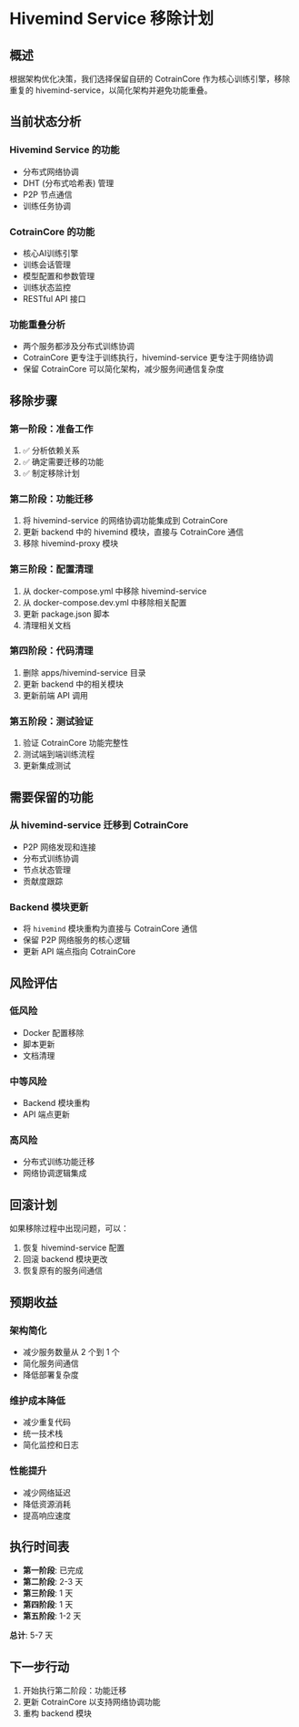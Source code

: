 # Hivemind Service 移除计划

## 概述
根据架构优化决策，我们选择保留自研的 CotrainCore 作为核心训练引擎，移除重复的 hivemind-service，以简化架构并避免功能重叠。

## 当前状态分析

### Hivemind Service 的功能
- 分布式网络协调
- DHT (分布式哈希表) 管理
- P2P 节点通信
- 训练任务协调

### CotrainCore 的功能
- 核心AI训练引擎
- 训练会话管理
- 模型配置和参数管理
- 训练状态监控
- RESTful API 接口

### 功能重叠分析
- 两个服务都涉及分布式训练协调
- CotrainCore 更专注于训练执行，hivemind-service 更专注于网络协调
- 保留 CotrainCore 可以简化架构，减少服务间通信复杂度

## 移除步骤

### 第一阶段：准备工作
1. ✅ 分析依赖关系
2. ✅ 确定需要迁移的功能
3. ✅ 制定移除计划

### 第二阶段：功能迁移
1. 将 hivemind-service 的网络协调功能集成到 CotrainCore
2. 更新 backend 中的 hivemind 模块，直接与 CotrainCore 通信
3. 移除 hivemind-proxy 模块

### 第三阶段：配置清理
1. 从 docker-compose.yml 中移除 hivemind-service
2. 从 docker-compose.dev.yml 中移除相关配置
3. 更新 package.json 脚本
4. 清理相关文档

### 第四阶段：代码清理
1. 删除 apps/hivemind-service 目录
2. 更新 backend 中的相关模块
3. 更新前端 API 调用

### 第五阶段：测试验证
1. 验证 CotrainCore 功能完整性
2. 测试端到端训练流程
3. 更新集成测试

## 需要保留的功能

### 从 hivemind-service 迁移到 CotrainCore
- P2P 网络发现和连接
- 分布式训练协调
- 节点状态管理
- 贡献度跟踪

### Backend 模块更新
- 将 `hivemind` 模块重构为直接与 CotrainCore 通信
- 保留 P2P 网络服务的核心逻辑
- 更新 API 端点指向 CotrainCore

## 风险评估

### 低风险
- Docker 配置移除
- 脚本更新
- 文档清理

### 中等风险
- Backend 模块重构
- API 端点更新

### 高风险
- 分布式训练功能迁移
- 网络协调逻辑集成

## 回滚计划
如果移除过程中出现问题，可以：
1. 恢复 hivemind-service 配置
2. 回滚 backend 模块更改
3. 恢复原有的服务间通信

## 预期收益

### 架构简化
- 减少服务数量从 2 个到 1 个
- 简化服务间通信
- 降低部署复杂度

### 维护成本降低
- 减少重复代码
- 统一技术栈
- 简化监控和日志

### 性能提升
- 减少网络延迟
- 降低资源消耗
- 提高响应速度

## 执行时间表

- **第一阶段**: 已完成
- **第二阶段**: 2-3 天
- **第三阶段**: 1 天
- **第四阶段**: 1 天
- **第五阶段**: 1-2 天

**总计**: 5-7 天

## 下一步行动
1. 开始执行第二阶段：功能迁移
2. 更新 CotrainCore 以支持网络协调功能
3. 重构 backend 模块